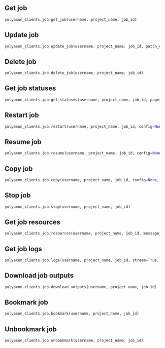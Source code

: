 ## Get job

```python
polyaxon_clients.job.get_job(username, project_name, job_id)
```

## Update job

```python
polyaxon_clients.job.update_job(username, project_name, job_id, patch_dict)
```

## Delete job

```python
polyaxon_clients.job.delete_job(username, project_name, job_id)
```

## Get job statuses

```python
polyaxon_clients.job.get_statuses(username, project_name, job_id, page=1)
```

## Restart job

```python
polyaxon_clients.job.restart(username, project_name, job_id, config=None, update_code=None)
```

## Resume job

```python
polyaxon_clients.job.resume(username, project_name, job_id, config=None, update_code=None)
```

## Copy job

```python
polyaxon_clients.job.copy(username, project_name, job_id, config=None, update_code=None)
```

## Stop job

```python
polyaxon_clients.job.stop(username, project_name, job_id)
```

## Get job resources

```python
polyaxon_clients.job.resources(username, project_name, job_id, message_handler=None)
```

## Get job logs

```python
polyaxon_clients.job.logs(username, project_name, job_id, stream=True, message_handler=None)
```

## Download job outputs

```python
polyaxon_clients.job.download_outputs(username, project_name, job_id)
```

## Bookmark job

```python
polyaxon_clients.job.bookmark(username, project_name, job_id)
```

## Unbookmark job

```python
polyaxon_clients.job.unbookmark(username, project_name, job_id)
```
